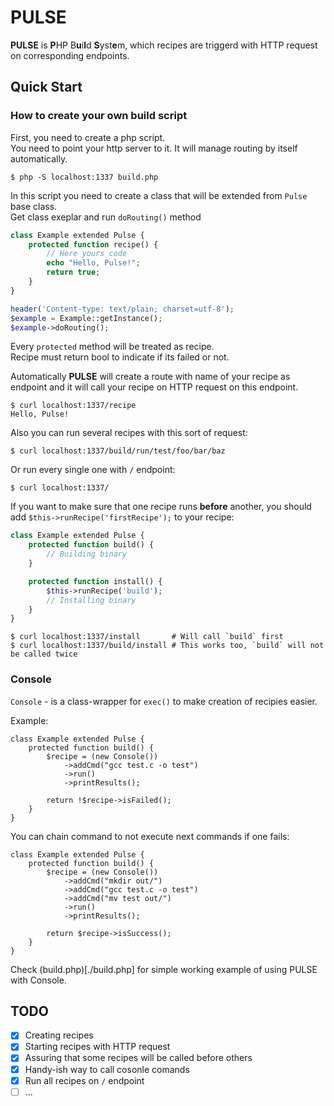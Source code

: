 # PULSE

**PULSE** is **P**HP B**u**i**l**d **S**yst**e**m, which recipes are triggerd
with HTTP request on corresponding endpoints.

## Quick Start

### How to create your own build script

First, you need to create a php script. \
You need to point your http server to it. It will manage routing by itself
automatically.

```console
$ php -S localhost:1337 build.php
```

In this script you need to create a class that will be extended from `Pulse`
base class. \
Get class exeplar and run `doRouting()` method

```php
class Example extended Pulse {
    protected function recipe() {
        // Here yours code
        echo "Hello, Pulse!";
        return true;
    }
}

header('Content-type: text/plain; charset=utf-8');
$example = Example::getInstance();
$example->doRouting();
```

Every `protected` method will be treated as recipe. \
Recipe must return bool to indicate if its failed or not.

Automatically **PULSE** will create a route with name of your recipe as endpoint
and it will call your recipe on HTTP request on this endpoint.

```console
$ curl localhost:1337/recipe
Hello, Pulse!
```

Also you can run several recipes with this sort of request:

```console
$ curl localhost:1337/build/run/test/foo/bar/baz
```

Or run every single one with `/` endpoint:

```console
$ curl localhost:1337/
```

If you want to make sure that one recipe runs **before** another, you should add
`$this->runRecipe('firstRecipe');` to your recipe:

```php
class Example extended Pulse {
    protected function build() {
        // Building binary
    }

    protected function install() {
        $this->runRecipe('build');
        // Installing binary
    }
}
```

```console
$ curl localhost:1337/install       # Will call `build` first
$ curl localhost:1337/build/install # This works too, `build` will not be called twice
```

### Console

`Console` - is a class-wrapper for `exec()` to make creation of recipies easier.

Example:

```
class Example extended Pulse {
    protected function build() {
        $recipe = (new Console())
            ->addCmd("gcc test.c -o test")
            ->run()
            ->printResults();

        return !$recipe->isFailed();
    }
}
```

You can chain command to not execute next commands if one fails:

```
class Example extended Pulse {
    protected function build() {
        $recipe = (new Console())
            ->addCmd("mkdir out/")
            ->addCmd("gcc test.c -o test")
            ->addCmd("mv test out/")
            ->run()
            ->printResults();

        return $recipe->isSuccess();
    }
}
```

Check (build.php)[./build.php] for simple working example of using PULSE with
Console.

## TODO

 - [X] Creating recipes
 - [X] Starting recipes with HTTP request
 - [X] Assuring that some recipes will be called before others
 - [X] Handy-ish way to call cosonle comands
 - [X] Run all recipes on `/` endpoint
 - [ ] ...
